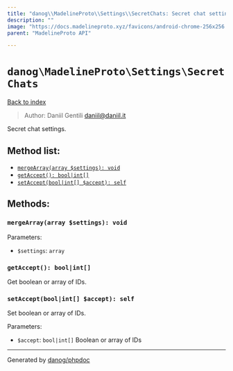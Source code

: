 ```yaml
---
title: "danog\\MadelineProto\\Settings\\SecretChats: Secret chat settings."
description: ""
image: "https://docs.madelineproto.xyz/favicons/android-chrome-256x256.png"
parent: "MadelineProto API"

---
```

# `danog\MadelineProto\Settings\SecretChats`
[Back to index](../../../index.html)

> Author: Daniil Gentili <daniil@daniil.it>  
  

Secret chat settings.  




## Method list:
* [`mergeArray(array $settings): void`](#mergearray-array-settings-void)
* [`getAccept(): bool|int[]`](#getaccept-bool-int)
* [`setAccept(bool|int[] $accept): self`](#setaccept-bool-int-accept-self)

## Methods:
### `mergeArray(array $settings): void`




Parameters:

* `$settings`: `array`   



### `getAccept(): bool|int[]`

Get boolean or array of IDs.



### `setAccept(bool|int[] $accept): self`

Set boolean or array of IDs.


Parameters:

* `$accept`: `bool|int[]` Boolean or array of IDs  



---
Generated by [danog/phpdoc](https://phpdoc.daniil.it)
